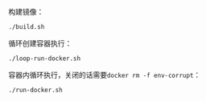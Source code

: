 构建镜像：

```bash
./build.sh
```

循环创建容器执行：

```bash
./loop-run-docker.sh
```

容器内循环执行，关闭的话需要`docker rm -f env-corrupt`：

```bash
./run-docker.sh
```

